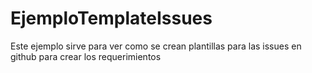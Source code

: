 # EjemploTemplateIssues
Este ejemplo sirve para ver como se crean plantillas para las issues en github para crear los requerimientos
